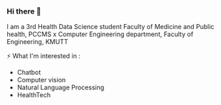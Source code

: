 ### Hi there 👋

I am a 3rd Health Data Science student Faculty of Medicine and Public health, PCCMS 
x Computer Engineering department, Faculty of Engineering, KMUTT
<!--
**tussanakorn/tussanakorn** is a ✨ _special_ ✨ repository because its `README.md` (this file) appears on your GitHub profile.

Here are some ideas to get you started:

- 🔭 I’m currently working on ...
- 🌱 I’m currently learning ...
- 👯 I’m looking to collaborate on ...
- 🤔 I’m looking for help with ...
- 💬 Ask me about ...
- 📫 How to reach me: ...
- 😄 Pronouns: ...
- ⚡ Fun fact: ...
-->


⚡ What I'm interested in : 

- Chatbot
- Computer vision
- Natural Language Processing
- HealthTech





